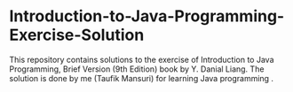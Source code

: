 # Introduction-to-Java-Programming-Exercise-Solution
This repository contains solutions to the exercise of Introduction to Java Programming, Brief Version (9th Edition) book by Y. Danial Liang.
The solution is done by me (Taufik Mansuri) for learning Java programming .
